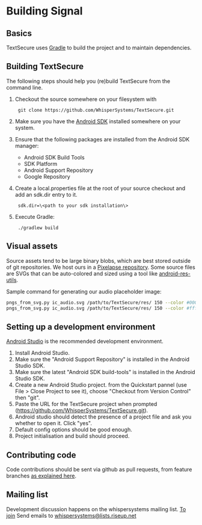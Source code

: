 Building Signal
=====================

Basics
------

TextSecure uses [Gradle](http://gradle.org) to build the project and to maintain
dependencies.

Building TextSecure
-------------------

The following steps should help you (re)build TextSecure from the command line.

1. Checkout the source somewhere on your filesystem with 

        git clone https://github.com/WhisperSystems/TextSecure.git

2. Make sure you have the [Android SDK](https://developer.android.com/sdk/index.html) installed somewhere on your system.
3. Ensure that the following packages are installed from the Android SDK manager:
    * Android SDK Build Tools
    * SDK Platform
    * Android Support Repository
    * Google Repository
4. Create a local.properties file at the root of your source checkout and add an sdk.dir entry to it.

        sdk.dir=\<path to your sdk installation\>

5. Execute Gradle:

        ./gradlew build

Visual assets
----------------------

Source assets tend to be large binary blobs, which are best stored outside of git repositories. We host ours in a [Pixelapse repository](https://www.pixelapse.com/openwhispersystems/projects/signal-android/). Some source files are SVGs that can be auto-colored and sized using a tool like [android-res-utils](https://github.com/sebkur/android-res-utils).

Sample command for generating our audio placeholder image:

```bash
pngs_from_svg.py ic_audio.svg /path/to/TextSecure/res/ 150 --color #000 --opacity 0.54 --suffix _light
pngs_from_svg.py ic_audio.svg /path/to/TextSecure/res/ 150 --color #fff --opacity 1.00 --suffix _light
```

Setting up a development environment
------------------------------------

[Android Studio](https://developer.android.com/sdk/installing/studio.html) is the recommended development environment.

1. Install Android Studio.
2. Make sure the "Android Support Repository" is installed in the Android Studio SDK.
3. Make sure the latest "Android SDK build-tools" is installed in the Android Studio SDK.
4. Create a new Android Studio project. from the Quickstart pannel (use File > Close Project to see it), choose "Checkout from Version Control" then "git".
5. Paste the URL for the TextSecure project when prompted (https://github.com/WhisperSystems/TextSecure.git).
6. Android studio should detect the presence of a project file and ask you whether to open it. Click "yes".
7. Default config options should be good enough.
8. Project initialisation and build should proceed.

Contributing code
-----------------

Code contributions should be sent via github as pull requests, from feature branches [as explained here](https://help.github.com/articles/using-pull-requests).

Mailing list
------------

Development discussion happens on the whispersystems mailing list.
[To join](https://lists.riseup.net/www/info/whispersystems)
Send emails to whispersystems@lists.riseup.net
